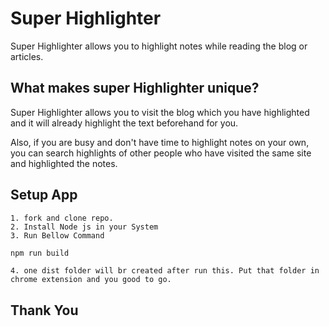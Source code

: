# Super Highlighter

Super Highlighter allows you to highlight notes while reading the blog or articles. 

## What makes super Highlighter unique?

Super Highlighter allows you to visit the blog which you have highlighted and it will already highlight the text beforehand for you.

Also, if you are busy and don't have time to highlight notes on your own, you can search highlights of other people who have visited the same site and highlighted the notes.


## Setup App 

    1. fork and clone repo.
    2. Install Node js in your System
    3. Run Bellow Command 

```bash
npm run build
```
    4. one dist folder will br created after run this. Put that folder in chrome extension and you good to go.


## Thank You